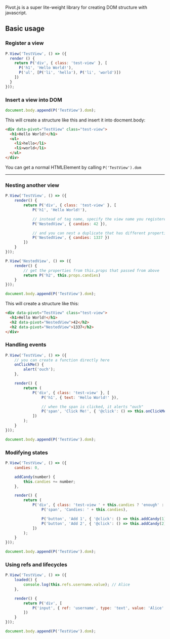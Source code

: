 Pivot.js is a super lite-weight library for creating DOM structure with javascript.

## Basic usage

### Register a view

```javascript
P.View('TestView', () => ({
  render () {
    return P('div', { class: 'test-view' }, [
      P('h1', 'Hello World!'),
      P('ul', [P('li', 'hello'), P('li', 'world')])
    ])
  }
}));
```

### Insert a view into DOM

```javascript
document.body.append(P('TestView').dom);
```

This will create a structure like this and insert it into docment.body:

```html
<div data-pivot="TestView" class="test-view">
  <h1>Hello World!</h1>
  <ul>
    <li>hello</li>
    <li>world</li>
  </ul>
</div>
```

You can get a normal HTMLElement by calling `P('TestView').dom`

---

### Nesting another view

```javascript
P.View('TestView', () => ({
	render() {
		return P('div', { class: 'test-view' }, [
			P('h1', 'Hello World!'),

			// instead of tag name, specify the view name you registered
			P('NestedView', { candies: 42 }),

			// and you can nest a duplicate that has different properties
			P('NestedView', { candies: 1337 })
		])
	}
}));

P.View('NestedView', () => ({
	render() {
		// get the properties from this.props that passed from above
		return P('h2', this.props.candies)
	}
}));

document.body.append(P('TestView').dom);
```

This will create a structure like this:

```html
<div data-pivot="TestView" class="test-view">
  <h1>Hello World!</h1>
  <h2 data-pivot="NestedView">42</h2>
  <h2 data-pivot="NestedView">1337</h2>
</div>
```

### Handling events

```javascript
P.View('TestView', () => ({
	// you can create a function directly here
	onClickMe() {
		alert('ouch');
	},

	render() {
		return (
			P('div', { class: 'test-view' }, [
				P('h1', { text: 'Hello World!' }),

				// when the span is clicked, it alerts "ouch"
				P('span', 'Click Me!', { '@click': () => this.onClickMe() })
			])
		);
	}
}));

document.body.append(P('TestView').dom);
```

### Modifying states

```javascript
P.View('TestView', () => ({
	candies: 0,

	addCandy(number) {
		this.candies += number;
	},

	render() {
		return (
			P('div', { class: 'test-view ' + this.candies ? 'enough' : 'not-enough' }, [
				P('span', 'Candies: ' + this.candies),

				P('button', 'Add 1', { '@click': () => this.addCandy(1) }),
				P('button', 'Add 2', { '@click': () => this.addCandy(2) })
			])
		);
	}
}));

document.body.append(P('TestView').dom);
```

### Using refs and lifecycles

```javascript
P.View('TestView', () => ({
	loaded() {
		console.log(this.refs.username.value); // Alice
	},

	render() {
		return P('div', [
			P('input', { ref: 'username', type: 'text', value: 'Alice' })
		])
	}
}));

document.body.append(P('TestView').dom);
```

